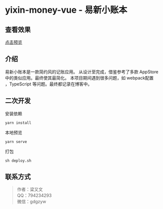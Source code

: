 # yixin-money-vue - 易新小账本

## 查看效果

[点击预览](https://layouwen.gitee.io/yixin-money-vue-website)

## 介绍

易新小账本是一款简约风的记账应用。 从设计至完成，借鉴参考了多款 AppStore 中的类似应用。最终使其最简化。 本项目期间遇到很多问题，如 webpack配置 ，TypeScript 等问题。最终都记录在博客中。

## 二次开发

安装依赖

```
yarn install
```

本地预览

```
yarn serve
```

打包

```
sh deploy.sh
```

## 联系方式

>作者：梁又文  
>QQ：794234293  
>微信：gdgzyw
